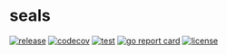# seals
[![release](https://img.shields.io/github/v/tag/clambin/seals?color=green&label=release&style=plastic)](https://github.com/clambin/seals/releases)
[![codecov](https://img.shields.io/codecov/c/gh/clambin/seals?style=plastic)](https://app.codecov.io/gh/clambin/seals)
[![test](https://github.com/clambin/seals/workflows/test.yaml/badge.svg)](https://github.com/clambin/seals/actions)
[![go report card](https://goreportcard.com/badge/github.com/clambin/seals)](https://goreportcard.com/report/github.com/clambin/seals)
[![license](https://img.shields.io/github/license/clambin/seals?style=plastic)](LICENSE.md)
